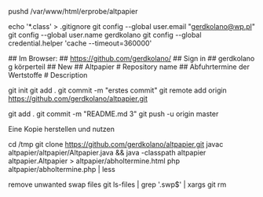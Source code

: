 pushd /var/www/html/erprobe/altpapier

echo '*.class' > .gitignore
git config --global user.email "gerdkolano@wp.pl"
git config --global user.name gerdkolano
git config --global credential.helper 'cache --timeout=360000'

\## Im Browser:
\## https://github.com/gerdkolano/
\## Sign in
\## gerdkolano g körperteil
\## New
\## Altpapier # Repository name
\## Abfuhrtermine der Wertstoffe # Description

git init
git add .
git commit -m "erstes commit"
git remote add origin https://github.com/gerdkolano/altpapier.git

git add .
git commit -m "README.md 3"
git push -u origin master

Eine Kopie herstellen und nutzen

cd /tmp
git clone https://github.com/gerdkolano/altpapier.git
javac altpapier/altpapier/Altpapier.java && java -classpath altpapier altpapier.Altpapier  > altpapier/abholtermine.html
php altpapier/abholtermine.php | less

remove unwanted swap files
git ls-files | grep '\.swp$' | xargs git rm

